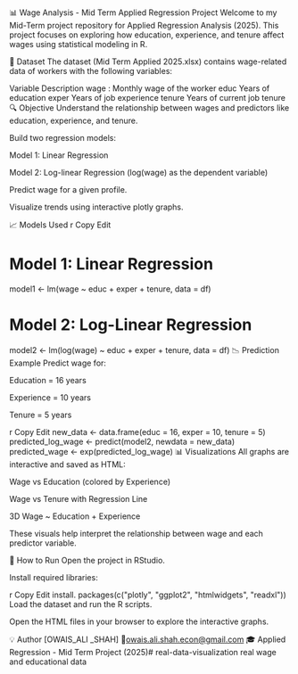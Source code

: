 📊 Wage Analysis - Mid Term Applied Regression Project
Welcome to my Mid-Term project repository for Applied Regression Analysis (2025). This project focuses on exploring how education, experience, and tenure affect wages using statistical modeling in R.

📁 Dataset
The dataset (Mid Term Applied 2025.xlsx) contains wage-related data of workers with the following variables:


Variable	Description
wage	: Monthly wage of the worker
educ	Years of education
exper	Years of job experience
tenure	Years of current job tenure
🔍 Objective
Understand the relationship between wages and predictors like education, experience, and tenure.

Build two regression models:

Model 1: Linear Regression

Model 2: Log-linear Regression (log(wage) as the dependent variable)

Predict wage for a given profile.

Visualize trends using interactive plotly graphs.

📈 Models Used
r
Copy
Edit
# Model 1: Linear Regression
model1 <- lm(wage ~ educ + exper + tenure, data = df)

# Model 2: Log-Linear Regression
model2 <- lm(log(wage) ~ educ + exper + tenure, data = df)
📉 Prediction Example
Predict wage for:

Education = 16 years

Experience = 10 years

Tenure = 5 years

r
Copy
Edit
new_data <- data.frame(educ = 16, exper = 10, tenure = 5)
predicted_log_wage <- predict(model2, newdata = new_data)
predicted_wage <- exp(predicted_log_wage)
📊 Visualizations
All graphs are interactive and saved as HTML:

Wage vs Education (colored by Experience)

Wage vs Tenure with Regression Line

3D Wage ~ Education + Experience

These visuals help interpret the relationship between wage and each predictor variable.

🚀 How to Run
Open the project in RStudio.

Install required libraries:

r
Copy
Edit
install. packages(c("plotly", "ggplot2", "htmlwidgets", "readxl"))
Load the dataset and run the R scripts.

Open the HTML files in your browser to explore the interactive graphs.

💡 Author
[OWAIS_ALI _SHAH]
📧owais.ali.shah.econ@gmail.com
🎓 Applied Regression - Mid Term Project (2025)# real-data-visualization
real wage and educational data 
